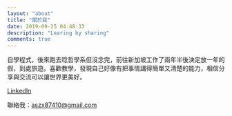 ```yaml
---
layout: "about"
title: "關於我"
date: 2019-09-25 04:48:33
description: "Learing by sharing"
comments: true
---
```


自學程式，後來跑去唸哲學系但沒念完，前往新加坡工作了兩年半後決定放一年的假，到處旅遊。喜歡教學，發現自己好像有把事情講得簡單又清楚的能力，相信分享與交流可以讓世界更美好。

[LinkedIn](http://goo.gl/ar5yhh)

聯絡我：aszx87410@gmail.com
